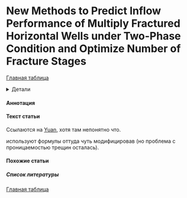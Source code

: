 # New Methods to Predict Inflow Performance of Multiply Fractured Horizontal Wells under Two-Phase Condition and Optimize Number of Fracture Stages

[Главная таблица](../../main.md)

<details>
<summary>Детали</summary>
<dl>
    <dt>авторы:</dt>
    <dd>He Zhang, Guoqing Han*, Fabien Houeto, Rodney Lessard, Wenhao Wang, and Jun Li</dd>
    <dt>год:</dt>
    <dd>Insert year here</dd>
    <dt>doi:</dt>
    <dd><a href ="Insert doi here">Cсылка</a></dd>
    <dt>tags:</dt>
    <dd>your_KEYWORDS</dd>
    <dt>создано:</dt>
    <dd>DATE</dd>
    <dt>обновлено:</dt>
    <dd>YOUR_DATE</dd>
</dl>
</details>

#### Аннотация

#### Текст статьи
Ссылаются на [Yuan](../2010/yuan_2010.md), хотя там непонятно что.

используют формулы оттуда чуть модифицировав (но проблема с проницаемостью трещин осталась).

#### Похожие статьи

##### Список литературы

[Главная таблица](../../main.md)
